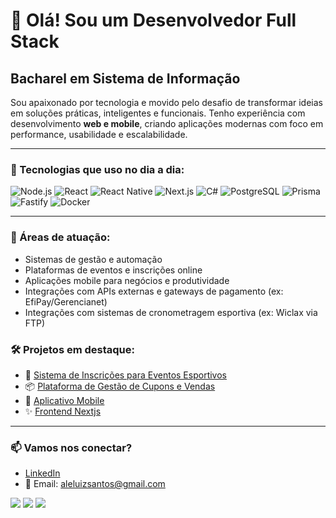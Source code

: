 <h1>👋 Olá! Sou um Desenvolvedor Full Stack</h1>

## Bacharel em Sistema de Informação

<p>
  Sou apaixonado por tecnologia e movido pelo desafio de transformar ideias em soluções práticas, inteligentes e funcionais.
  Tenho experiência com desenvolvimento <strong>web e mobile</strong>, criando aplicações modernas com foco em performance, usabilidade e escalabilidade.
</p>

---

### 🚀 Tecnologias que uso no dia a dia:

![Node.js](https://img.shields.io/badge/Node.js-339933?style=for-the-badge&logo=node.js&logoColor=white)
![React](https://img.shields.io/badge/React-20232A?style=for-the-badge&logo=react&logoColor=61DAFB)
![React Native](https://img.shields.io/badge/React_Native-20232A?style=for-the-badge&logo=react&logoColor=61DAFB)
![Next.js](https://img.shields.io/badge/Next.js-000000?style=for-the-badge&logo=next.js&logoColor=white)
![C#](https://img.shields.io/badge/C%23-68217A?style=for-the-badge&logo=c-sharp&logoColor=white)
![PostgreSQL](https://img.shields.io/badge/PostgreSQL-336791?style=for-the-badge&logo=postgresql&logoColor=white)
![Prisma](https://img.shields.io/badge/Prisma-2D3748?style=for-the-badge&logo=prisma&logoColor=white)
![Fastify](https://img.shields.io/badge/Fastify-000000?style=for-the-badge&logo=fastify&logoColor=white)
![Docker](https://img.shields.io/badge/Docker-2496ED?style=for-the-badge&logo=docker&logoColor=white)

---

### 🧩 Áreas de atuação:

- Sistemas de gestão e automação
- Plataformas de eventos e inscrições online
- Aplicações mobile para negócios e produtividade
- Integrações com APIs externas e gateways de pagamento (ex: EfiPay/Gerencianet)
- Integrações com sistemas de cronometragem esportiva (ex: Wiclax via FTP)

### 🛠️ Projetos em destaque:

- 🎫 [Sistema de Inscrições para Eventos Esportivos](https://www.tnvteam.com.br)
- 📦 [Plataforma de Gestão de Cupons e Vendas](https://www.givplus.com.br)
- 📱 [Aplicativo Mobile](https://github.com/aleluizsantos/serginLanche-Mobile)
- ✨ [Frontend Nextjs](https://www.ldincorporadoracoworking.com.br)

---

### 📫 Vamos nos conectar?

- [LinkedIn](https://www.linkedin.com/in/alessandrolsantos/)
- 📧 Email: aleluizsantos@gmail.com

  
 <div>
<!-- <a href="https://www.youtube.com/seu-canal-youtube-aqui" target="_blank"><img src="https://img.shields.io/badge/YouTube-FF0000?style=for-the-badge&logo=youtube&logoColor=white" target="_blank"></a> -->
<a href="https://instagram.com/aleluiz.santos" target="_blank"><img src="https://img.shields.io/badge/-Instagram-%23E4405F?style=for-the-badge&logo=instagram&logoColor=white" target="_blank"></a>
<!--<a href="https://www.twitch.tv/seu-usuário-aqui" target="_blank"><img src="https://img.shields.io/badge/Twitch-9146FF?style=for-the-badge&logo=twitch&logoColor=white" target="_blank"></a> -->
<a href = "mailto:aleluizsantos@gmail.com"><img src="https://img.shields.io/badge/Gmail-D14836?style=for-the-badge&logo=gmail&logoColor=white" target="_blank"></a>
<a href="https://www.linkedin.com/in/alessandrolsantos" target="_blank"><img src="https://img.shields.io/badge/-LinkedIn-%230077B5?style=for-the-badge&logo=linkedin&logoColor=white" target="_blank"></a>   
</div>


<!--
**aleluizsantos/aleluizsantos** is a ✨ _special_ ✨ repository because its `README.md` (this file) appears on your GitHub profile.

Here are some ideas to get you started:

- 🔭 I’m currently working on ...
- 🌱 I’m currently learning ...
- 👯 I’m looking to collaborate on ...
- 🤔 I’m looking for help with ...
- 💬 Ask me about ...
- 📫 How to reach me: ...
- 😄 Pronouns: ...
- ⚡ Fun fact: ...
-->
